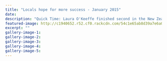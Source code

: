 ```yaml
---
title: "Locals hope for more success - January 2015"
date: 
description: "Quick Time: Laura O'Keeffe finished second in the New Zealand open water swim champs 16 and 17 year-olds 10km race, from the Wanganui Chronicle article 16 Jan 2015...."
featured-image: http://c1940652.r52.cf0.rackcdn.com/54c1e65ab8d39a7e6a000f74/Laura-OKeeffe,swimming.jpg
excerpt: ""
gallery-image-1: 
gallery-image-2: 
gallery-image-3: 
gallery-image-4: 
gallery-image-5: 
---
```

